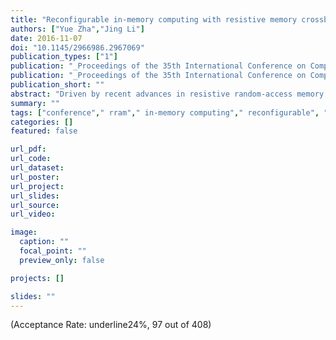 ```yaml
---
title: "Reconfigurable in-memory computing with resistive memory crossbar"
authors: ["Yue Zha","Jing Li"]
date: 2016-11-07
doi: "10.1145/2966986.2967069"
publication_types: ["1"]
publication: "_Proceedings of the 35th International Conference on Computer-Aided Design_"
publication: "_Proceedings of the 35th International Conference on Computer-Aided Design, ser. **ICCAD** '16_"
publication_short: ""
abstract: "Driven by recent advances in resistive random-access memory (RRAM), there have been growing interests in exploring alternative computing concept, i.e., in-memory processing, to address the classical von Neumann bottlenecks. Despite of their great promise in improving performance and energy efficiency, most existing works are built on the inherent matrix-vector multiplication capability of RRAM crossbar structure, and thus lack the flexibility to adapt to future market/technology induced changes in data-intensive applications. To address these challenges, we propose an in-memory reconfigurable architecture based on RRAM crossbar structure. For the first time, it achieves a full programmability across computation and storage, and thereby provides more flexibilities of partitioning the hardware resources based on applications' needs. We further develop two complete CAD design flows to facilitate development of applications written in hardware description languages (HDLs) for our architecture, based on: 1) adaption from existing tool set developed for FPGA, 2) a custom tool design optimized towards the new architecture. Our experiments show that, both design flows are effective in exploiting flexible resources offered by our architecture and thus achieves better efficiency than state-of-art FPGAs (30% improvement in performance with 66% reduction in area). In addition, compared to adapted design flow, our custom design flow achieves speedup by 3.3×, and further improves mapping quality."
summary: ""
tags: ["conference"," rram"," in-memory computing"," reconfigurable", "liquid silicon"]
categories: []
featured: false

url_pdf:
url_code:
url_dataset:
url_poster:
url_project:
url_slides:
url_source:
url_video:

image:
  caption: ""
  focal_point: ""
  preview_only: false

projects: []

slides: ""
---
```


(Acceptance Rate: underline24%, 97 out of 408)
